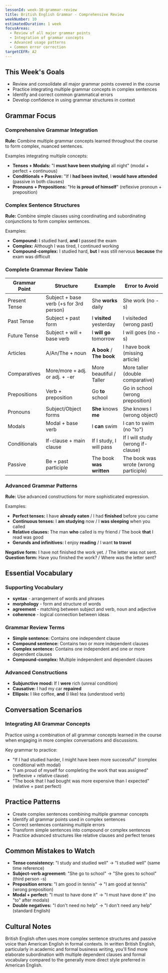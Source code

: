 ```yaml
---
lessonId: week-10-grammar-review
title: British English Grammar - Comprehensive Review
weekNumber: 10
estimatedDuration: 1 week
focusAreas:
  - Review of all major grammar points
  - Integration of grammar concepts
  - Advanced usage patterns
  - Common error correction
targetCEFR: A2
---
```


## This Week's Goals

- Review and consolidate all major grammar points covered in the course
- Practice integrating multiple grammar concepts in complex sentences
- Identify and correct common grammatical errors
- Develop confidence in using grammar structures in context

## Grammar Focus

### Comprehensive Grammar Integration

**Rule:** Combine multiple grammar concepts learned throughout the course to form complex, nuanced sentences.

Examples integrating multiple concepts:
- **Tenses + Modals:** "I **must have been studying** all night" (modal + perfect + continuous)
- **Conditionals + Passive:** "If I **had been invited**, I **would have attended** (passive in both clauses)
- **Pronouns + Prepositions:** "He **is proud of himself**" (reflexive pronoun + preposition)

### Complex Sentence Structures

**Rule:** Combine simple clauses using coordinating and subordinating conjunctions to form complex sentences.

Examples:
- **Compound:** I studied hard, **and** I passed the exam
- **Complex:** Although I was tired, I continued working
- **Compound-complex:** I studied hard, **but** I was still nervous **because** the exam was difficult

### Complete Grammar Review Table

| Grammar Point | Structure | Example | Error to Avoid |
|---------------|-----------|---------|----------------|
| Present Tense | Subject + base verb (+s for 3rd person) | She **works** daily | She work (no -s) |
| Past Tense | Subject + past form | I **visited** yesterday | I visiteded (wrong past) |
| Future Tense | Subject + will + base verb | I **will go** tomorrow | I will goes (no -s) |
| Articles | A/An/The + noun | **A book** / **The book** | I have book (missing article) |
| Comparatives | More/more + adj. or adj. + -er | More beautiful / Taller | More taller (double comparative) |
| Prepositions | Verb + preposition | Go **to** school | Go in school (wrong preposition) |
| Pronouns | Subject/Object forms | **She** knows **me** | She knows I (wrong object) |
| Modals | Modal + base verb | I **can** swim | I can to swim (no "to") |
| Conditionals | If-clause + main clause | If I study, I will pass | If I will study (wrong if-clause) |
| Passive | Be + past participle | The book **was written** | The book was wrote (wrong participle) |

### Advanced Grammar Patterns

**Rule:** Use advanced constructions for more sophisticated expression.

Examples:
- **Perfect tenses:** I have **already eaten** / I had **finished** before you came
- **Continuous tenses:** I **am studying** now / I **was sleeping** when you called
- **Relative clauses:** The man **who** called is my friend / The book **that** I read was good
- **Gerunds and infinitives:** I enjoy **reading** / I want **to travel**

**Negative form:** I have not finished the work yet. / The letter was not sent.
**Question form:** Have you finished the work? / Where was the letter sent?

## Essential Vocabulary

### Supporting Vocabulary
- **syntax** - arrangement of words and phrases
- **morphology** - form and structure of words
- **agreement** - matching between subject and verb, noun and adjective
- **coherence** - logical connection between ideas

### Grammar Review Terms
- **Simple sentence:** Contains one independent clause
- **Compound sentence:** Contains two or more independent clauses
- **Complex sentence:** Contains one independent and one or more dependent clauses
- **Compound-complex:** Multiple independent and dependent clauses

### Advanced Constructions
- **Subjunctive mood:** If I **were** rich (unreal condition)
- **Causative:** I had my car **repaired**
- **Ellipsis:** I like coffee, **and** (I like) tea (understood verb)

## Conversation Scenarios

### Integrating All Grammar Concepts

Practice using a combination of all grammar concepts learned in the course when engaging in more complex conversations and discussions.

Key grammar to practice:
- "If I had studied harder, I might have been more successful" (complex conditional with modal)
- "I am proud of myself for completing the work that was assigned" (reflexive + relative clause)
- "The book that I had bought was more expensive than I expected" (relative + past perfect)

## Practice Patterns

- Create complex sentences combining multiple grammar concepts
- Identify all grammar points used in complex sentences
- Correct sentences containing multiple errors
- Transform simple sentences into compound or complex sentences
- Practice advanced structures like relative clauses and perfect tenses

## Common Mistakes to Watch

- **Tense consistency:** "I study and studied well" → "I studied well" (same time reference)
- **Subject-verb agreement:** "She go to school" → "She goes to school" (third person -s)
- **Preposition errors:** "I am good in tennis" → "I am good at tennis" (wrong preposition)
- **Modal + perfect:** "I must to have done it" → "I must have done it" (no "to" after modals)
- **Double negatives:** "I don't need no help" → "I don't need any help" (standard English)

## Cultural Notes

British English often uses more complex sentence structures and passive voice than American English in formal contexts. In written British English, particularly in academic and formal business writing, you'll find more elaborate subordination with multiple dependent clauses and formal vocabulary compared to the generally more direct style preferred in American English.